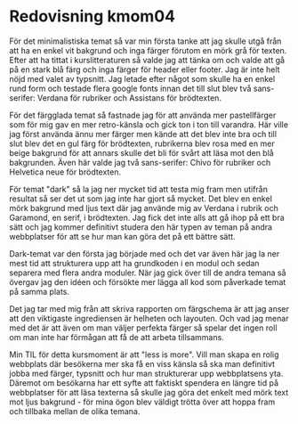 ---
---
Redovisning kmom04
=========================

För det minimalistiska temat så var min första tanke att jag skulle utgå från att ha en enkel vit bakgrund och inga färger förutom en mörk grå för texten. Efter att ha tittat i kurslitteraturen så valde jag att tänka om och valde att gå på en stark blå färg och inga färger för header eller footer. Jag är inte helt nöjd med valet av typsnitt. Jag letade efter något som skulle ha en enkel rund form och testade flera google fonts innan det till slut blev två sans-serifer: Verdana för rubriker och Assistans för brödtexten.

För det färgglada temat så fastnade jag för att använda mer pastellfärger som för mig gav en mer retro-känsla och gick ton i ton till varandra. Här ville jag först använda ännu mer färger men kände att det blev inte bra och till slut blev det en gul färg för brödtexten, rubrikerna blev rosa med en mer beige bakgrund för att annars skulle det bli för svårt att läsa mot den blå bakgrunden. Även här valde jag två sans-serifer: Chivo för rubriker och Helvetica neue för brödtexten.

För temat "dark" så la jag ner mycket tid att testa mig fram men utifrån resultat så ser det ut som jag inte har gjort så mycket. Det blev en enkel mörk bakgrund med ljus text där jag använde mig av Verdana i rubrik och Garamond, en serif, i brödtexten. Jag fick det inte alls att gå ihop på ett bra sätt och jag kommer definitivt studera den här typen av teman på andra webbplatser för att se hur man kan göra det på ett bättre sätt.

Dark-temat var den första jag började med och det var även här jag la ner mest tid att strukturera upp att ha grundkoden i en modul och sedan separera med flera andra moduler. När jag gick över till de andra temana så övergav jag den idéen och försökte mer lägga all kod som påverkade temat på samma plats.

Det jag tar med mig från att skriva rapporten om färgschema är att jag anser att den viktigaste ingrediensen är helheten och layouten. Och vad jag menar med det är att även om man väljer perfekta färger så spelar det ingen roll om man inte har förmågan att få de att arbeta tillsammans.

Min TIL för detta kursmoment är att "less is more". Vill man skapa en rolig webbplats där besökerna mer ska få en viss känsla så ska man definitivt jobba med färger, typsnitt och hur man strukturerar upp webbplatsens yta. Däremot om besökarna har ett syfte att faktiskt spendera en längre tid på webbplatser för att läsa texterna så skulle jag göra det enkelt med mörk text mot ljus bakgrund - för mina ögon blev väldigt trötta över att hoppa fram och tillbaka mellan de olika temana.
